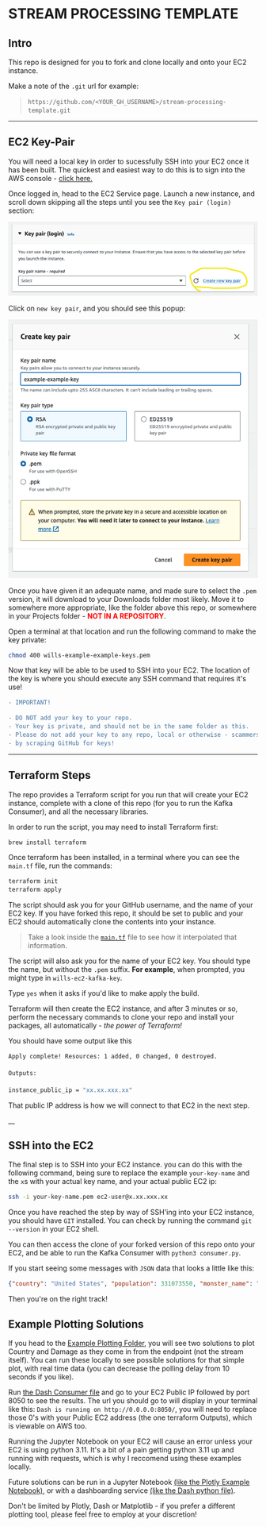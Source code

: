 
# STREAM PROCESSING TEMPLATE

## Intro

This repo is designed for you to fork and clone locally and onto your EC2 instance.

Make a note of the `.git` url for example:

> `https://github.com/<YOUR_GH_USERNAME>/stream-processing-template.git`

___

## EC2 Key-Pair

You will need a local key in order to sucessfully SSH into your EC2 once it has been built. The quickest and easiest way to do this is to sign into the AWS console - [click here.](console.aws.amazon.com/console)

Once logged in, head to the EC2 Service page. Launch a new instance, and scroll down skipping all the steps until you see the `Key pair (login)` section:

![key pair](./assets/create_key_pair.png)

Click on `new key pair`, and you should see this popup:

![key pair type](./assets/create_key_2.png)

Once you have given it an adequate name, and made sure to select the `.pem` version, it will download to your Downloads folder most likely. Move it to somewhere more appropriate, like the folder above this repo, or somewhere in your Projects folder - <span style="color:red">**NOT IN A REPOSITORY**</span>.

Open a terminal at that location and run the following command to make the key private:

``` bash
chmod 400 wills-example-example-keys.pem
```

Now that key will be able to be used to SSH into your EC2. The location of the key is where you should execute any SSH command that requires it's use!

```diff
- IMPORTANT!

```

``` diff
- DO NOT add your key to your repo. 
- Your key is private, and should not be in the same folder as this. 
- Please do not add your key to any repo, local or otherwise - scammers and hackers can rack up thousands 
- by scraping GitHub for keys!
```
___

## Terraform Steps

The repo provides a Terraform script for you run that will create your EC2 instance, complete with a clone of this repo (for you to run the Kafka Consumer), and all the necessary libraries.

In order to run the script, you may need to install Terraform first:
``` bash
brew install terraform
```

Once terraform has been installed, in a terminal where you can see the `main.tf` file, run the commands:
``` bash
terraform init
terraform apply
```

The script should ask you for your GitHub username, and the name of your EC2 key. If you have forked this repo, it should be set to public and your EC2 should automatically clone the contents into your instance.

> Take a look inside the [`main.tf`](./main.tf) file to see how it interpolated that information.

The script will also ask you for the name of your EC2 key. You should type the name, but without the `.pem` suffix. **For example**, when prompted, you might type in `wills-ec2-kafka-key`.

Type `yes` when it asks if you'd like to make apply the build.

Terraform will then create the EC2 instance, and after 3 minutes or so, perform the necessary commands to clone your repo and install your packages, all automatically - *the power of Terraform!*

You should have some output like this

``` bash
Apply complete! Resources: 1 added, 0 changed, 0 destroyed.

Outputs:

instance_public_ip = "xx.xx.xxx.xx"
```

That public IP address is how we will connect to that EC2 in the next step.

__

## SSH into the EC2

The final step is to SSH into your EC2 instance. you can do this with the following command, being sure to replace the example `your-key-name` and the `x`s with your actual key name, and your actual public EC2 ip:

``` bash
ssh -i your-key-name.pem ec2-user@x.xx.xxx.xx

```

Once you have reached the step by way of SSH'ing into your EC2 instance, you should have `GIT` installed. You can check by running the command `git --version` in your EC2 shell.

You can then access the clone of your forked version of this repo onto your EC2, and be able to run the Kafka Consumer with `python3 consumer.py`.

If you start seeing some messages with `JSON` data that looks a little like this:

``` json
{"country": "United States", "population": 331073550, "monster_name": "GIANT-VULTURE", "damage": 90000, "updated_population": 330983550, "percent_loss": 0.108, "ts": "2023-10-03 14:53:14.488663"}
```

Then you're on the right track!

## Example Plotting Solutions

If you head to the [Example Plotting Folder](./example_plotting/), you will see two solutions to plot Country and Damage as they come in from the endpoint (not the stream itself). You can run these locally to see possible solutions for that simple plot, with real time data (you can decrease the polling delay from 10 seconds if you like).

Run [the Dash Consumer file](./example_plotting/dash_consumer.py) and go to your EC2 Public IP followed by port 8050 to see the results. The url you should go to will display in your terminal like this: `Dash is running on http://0.0.0.0:8050/`, you will need to replace those 0's with your Public EC2 address (the one terraform Outputs), which is viewable on AWS too.

Running the Jupyter Notebook on your EC2 will cause an error unless your EC2 is using python 3.11. It's a bit of a pain getting python 3.11 up and running with requests, which is why I reccomend using these examples locally.

Future solutions can be run in a Jupyter Notebook [(like the Plotly Example Notebook)](./example_plotting/plotly_express.ipynb), or with a dashboarding service [(like the Dash python file)](./example_plotting/dash_local_example.py).

Don't be limited by Plotly, Dash or Matplotlib - if you prefer a different plotting tool, please feel free to employ at your discretion!